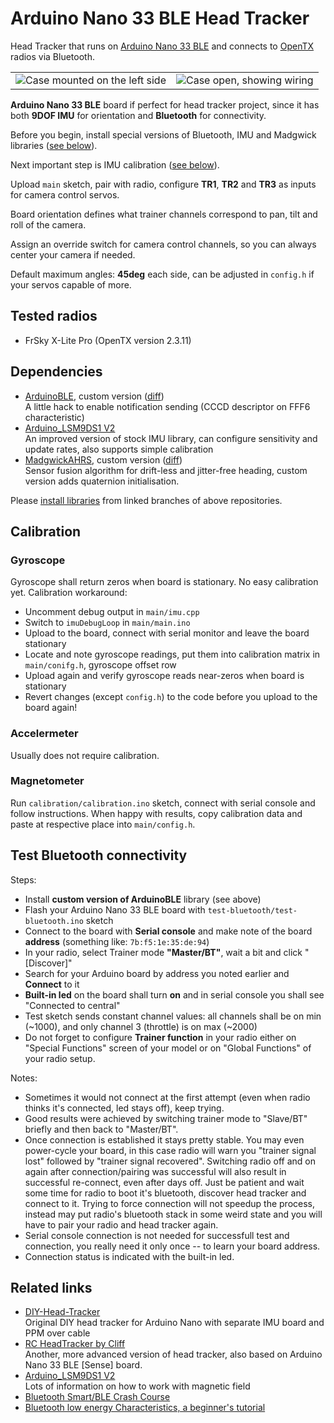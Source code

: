 # Arduino Nano 33 BLE Head Tracker
Head Tracker that runs on [Arduino Nano 33 BLE](https://store.arduino.cc/arduino-nano-33-ble) and connects to [OpenTX](https://github.com/opentx/opentx) radios via Bluetooth.

<table><tr><td>
<img src="case/CaseOnGoggles.jpg" title="Case mounted on the left side" style="float: left;"/>
</td><td>
<img src="case/CaseOpen.jpg" title="Case open, showing wiring" style="float: right;"/>
</td></tr></table>

**Arduino Nano 33 BLE** board if perfect for head tracker project, since it has both **9DOF IMU** for orientation and **Bluetooth** for connectivity.

Before you begin, install special versions of Bluetooth, IMU and Madgwick libraries ([see below](#dependencies)).

Next important step is IMU calibration ([see below](#calibration)).

Upload `main` sketch, pair with radio, configure **TR1**, **TR2** and **TR3** as inputs for camera control servos.

Board orientation defines what trainer channels correspond to pan, tilt and roll of the camera.

Assign an override switch for camera control channels, so you can always center your camera if needed.

Default maximum angles: **45deg** each side, can be adjusted in `config.h` if your servos capable of more.

## Tested radios
- FrSky X-Lite Pro (OpenTX version 2.3.11)

## Dependencies
- [ArduinoBLE](https://github.com/ysoldak/ArduinoBLE/tree/cccd_hack), custom version ([diff](https://github.com/ysoldak/ArduinoBLE/compare/master...ysoldak:cccd_hack))  
  A little hack to enable notification sending (CCCD descriptor on FFF6 characteristic)  
- [Arduino_LSM9DS1 V2](https://github.com/FemmeVerbeek/Arduino_LSM9DS1)  
  An improved version of stock IMU library, can configure sensitivity and update rates, also supports simple calibration
- [MadgwickAHRS](https://github.com/ysoldak/MadgwickAHRS/tree/set-methods), custom version ([diff](https://github.com/ysoldak/MadgwickAHRS/compare/master...ysoldak:set-methods))  
  Sensor fusion algorithm for drift-less and jitter-free heading, custom version adds quaternion initialisation.

Please [install libraries](https://learn.adafruit.com/adafruit-all-about-arduino-libraries-install-use) from linked branches of above repositories.

## Calibration
### Gyroscope
Gyroscope shall return zeros when board is stationary. No easy calibration yet.
Calibration workaround:
- Uncomment debug output in `main/imu.cpp`
- Switch to `imuDebugLoop` in `main/main.ino`
- Upload to the board, connect with serial monitor and leave the board stationary
- Locate and note gyroscope readings, put them into calibration matrix in `main/conifg.h`, gyroscope offset row
- Upload again and verify gyroscope reads near-zeros when board is stationary
- Revert changes (except `config.h`) to the code before you upload to the board again!

### Accelermeter
Usually does not require calibration.

### Magnetometer
Run `calibration/calibration.ino` sketch, connect with serial console and follow instructions.
When happy with results, copy calibration data and paste at respective place into `main/config.h`.


## Test Bluetooth connectivity
Steps:
- Install **custom version of ArduinoBLE** library (see above)
- Flash your Arduino Nano 33 BLE board with `test-bluetooth/test-bluetooth.ino` sketch
- Connect to the board with **Serial console** and make note of the board **address** (something like: `7b:f5:1e:35:de:94`)
- In your radio, select Trainer mode **"Master/BT"**, wait a bit and click "[Discover]"
- Search for your Arduino board by address you noted earlier and **Connect** to it
- **Built-in led** on the board shall turn **on** and in serial console you shall see "Connected to central"
- Test sketch sends constant channel values: all channels shall be on min (~1000), and only channel 3 (throttle) is on max (~2000)
- Do not forget to configure **Trainer function** in your radio either on "Special Functions" screen of your model or on "Global Functions" of your radio setup.

Notes:
- Sometimes it would not connect at the first attempt (even when radio thinks it's connected, led stays off), keep trying.
- Good results were achieved by switching trainer mode to "Slave/BT" briefly and then back to "Master/BT".
- Once connection is established it stays pretty stable. You may even power-cycle your board, in this case radio will warn you "trainer signal lost" followed by "trainer signal recovered". Switching radio off and on again after connection/pairing was successful will also result in successful re-connect, even after days off. Just be patient and wait some time for radio to boot it's bluetooth, discover head tracker and connect to it. Trying to force connection will not speedup the process, instead may put radio's bluetooth stack in some weird state and you will have to pair your radio and head tracker again.
- Serial console connection is not needed for successfull test and connection, you really need it only once -- to learn your board address.
- Connection status is indicated with the built-in led.

## Related links
- [DIY-Head-Tracker](https://github.com/kniuk/DIY-Head-Tracker)  
  Original DIY head tracker for Arduino Nano with separate IMU board and PPM over cable
- [RC HeadTracker by Cliff](https://github.com/dlktdr/HeadTracker)  
  Another, more advanced version of head tracker, also based on Arduino Nano 33 BLE [Sense] board.
- [Arduino_LSM9DS1 V2](https://github.com/FemmeVerbeek/Arduino_LSM9DS1)  
  Lots of information on how to work with magnetic field
- [Bluetooth Smart/BLE Crash Course](https://inductive-kickback.com/projects/bluetooth-low-energy/bluetooth-smartble-crash-course/)
- [Bluetooth low energy Characteristics, a beginner's tutorial](https://devzone.nordicsemi.com/nordic/short-range-guides/b/bluetooth-low-energy/posts/ble-characteristics-a-beginners-tutorial)
